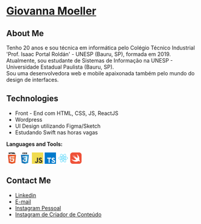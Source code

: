  # <a href="https://www.linkedin.com/in/giovannamoeller/">Giovanna Moeller</a>
 
## About Me
Tenho 20 anos e sou técnica em informática pelo Colégio Técnico Industrial 'Prof. Isaac Portal Roldán' - UNESP (Bauru, SP), formada em 2019. Atualmente, sou estudante de Sistemas de Informação na UNESP - Universidade Estadual Paulista (Bauru, SP). 
<br>
Sou uma desenvolvedora web e mobile apaixonada também pelo mundo do design de interfaces.

## Technologies
- Front - End com HTML, CSS, JS, ReactJS
- Wordpress
- UI Design utilizando Figma/Sketch
- Estudando Swift nas horas vagas

**Languages and Tools:**  

<code><img height="30" src="https://raw.githubusercontent.com/github/explore/80688e429a7d4ef2fca1e82350fe8e3517d3494d/topics/html/html.png"></code>
<code><img height="30" src="https://raw.githubusercontent.com/github/explore/80688e429a7d4ef2fca1e82350fe8e3517d3494d/topics/css/css.png"></code>
<code><img height="30" src="https://raw.githubusercontent.com/github/explore/80688e429a7d4ef2fca1e82350fe8e3517d3494d/topics/javascript/javascript.png"></code>
<code><img height="30" src="https://raw.githubusercontent.com/github/explore/80688e429a7d4ef2fca1e82350fe8e3517d3494d/topics/typescript/typescript.png"></code>
<code><img height="30" src="https://raw.githubusercontent.com/github/explore/80688e429a7d4ef2fca1e82350fe8e3517d3494d/topics/react/react.png"></code>
<code><img height="30" src="https://raw.githubusercontent.com/github/explore/80688e429a7d4ef2fca1e82350fe8e3517d3494d/topics/swift/swift.png"></code>


##  Contact Me
- <a href="https://www.linkedin.com/in/giovannamoeller/">Linkedin</a>
- <a href="mailto:giovanna_moeller@outlook.com">E-mail</a>
- <a href="https://instagram.com/gimoeller">Instagram Pessoal</a>
- <a href="https://www.instagram.com/girl.coding/">Instagram de Criador de Conteúdo</a>
</div>
